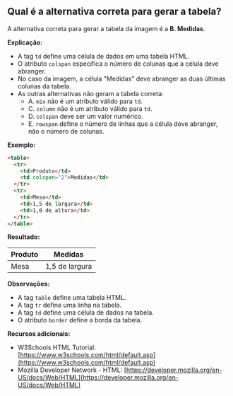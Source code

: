 ## Qual é a alternativa correta para gerar a tabela?

A alternativa correta para gerar a tabela da imagem é a **B. <td colspan="2">Medidas</td>**.

**Explicação:**

* A tag `td` define uma célula de dados em uma tabela HTML.
* O atributo `colspan` especifica o número de colunas que a célula deve abranger.
* No caso da imagem, a célula "Medidas" deve abranger as duas últimas colunas da tabela.
* As outras alternativas não geram a tabela correta:
    * A. `mix` não é um atributo válido para `td`.
    * C. `column` não é um atributo válido para `td`.
    * D. `colspan` deve ser um valor numérico.
    * E. `rowspan` define o número de linhas que a célula deve abranger, não o número de colunas.

**Exemplo:**

```html
<table>
  <tr>
    <td>Produto</td>
    <td colspan="2">Medidas</td>
  </tr>
  <tr>
    <td>Mesa</td>
    <td>1,5 de largura</td>
    <td>1,0 de altura</td>
  </tr>
</table>
```

**Resultado:**

| Produto | Medidas |
|---|---|
| Mesa | 1,5 de largura | 1,0 de altura |

**Observações:**

* A tag `table` define uma tabela HTML.
* A tag `tr` define uma linha na tabela.
* A tag `td` define uma célula de dados na tabela.
* O atributo `border` define a borda da tabela.

**Recursos adicionais:**

* W3Schools HTML Tutorial: [https://www.w3schools.com/html/default.asp](https://www.w3schools.com/html/default.asp)
* Mozilla Developer Network - HTML: [https://developer.mozilla.org/en-US/docs/Web/HTML](https://developer.mozilla.org/en-US/docs/Web/HTML)
